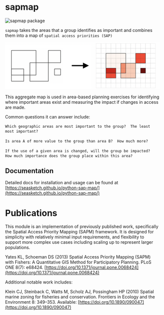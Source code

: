 
# sapmap

![sapmap package](https://github.com/seasketch/python-sap-map/actions/workflows/test-sapmap.yml/badge.svg)

`sapmap` takes the areas that a group identifies as important and combines them into a map of `spatial access priorities (SAP)`

![example polygon](docs/img/survey-sap-start-end.png)

This aggregate map is used in area-based planning exercises for identifying where important areas exist and measuring the impact if changes in access are made.

Common questions it can answer include:
```
Which geographic areas are most important to the group?  The least most important?

Is area A of more value to the group than area B?  How much more?

If the use of a given area is changed, will the group be impacted?  How much importance does the group place within this area?
```

## Documentation

Detailed docs for installation and usage can be found at [https://seasketch.github.io/python-sap-map/](https://seasketch.github.io/python-sap-map/)

# Publications

This module is an implementation of previously published work, specifically the Spatial Access Priority Mapping (SAPM) framework.  It is designed for simplicity with relatively minimal input requirements, and flexibility to support more complex use cases including scaling up to represent larger populations.

Yates KL, Schoeman DS (2013) Spatial Access Priority Mapping (SAPM) with Fishers: A Quantitative GIS Method for Participatory Planning. PLoS ONE 8(7): e68424. [https://doi.org/10.1371/journal.pone.0068424](https://doi.org/10.1371/journal.pone.0068424)

Additional notable work includes:

Klein CJ, Steinback C, Watts M, Scholz AJ, Possingham HP (2010) Spatial marine zoning for fisheries and conservation. Frontiers in Ecology and the Environment 8: 349–353. Available: [https://doi.org/10.1890/090047](https://doi.org/10.1890/090047)